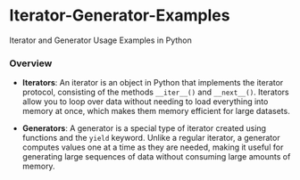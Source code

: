 # Iterator-Generator-Examples
Iterator and Generator Usage Examples in Python

### Overview

- **Iterators**: An iterator is an object in Python that implements the iterator protocol, consisting of the methods `__iter__()` and `__next__()`. Iterators allow you to loop over data without needing to load everything into memory at once, which makes them memory efficient for large datasets.
  
- **Generators**: A generator is a special type of iterator created using functions and the `yield` keyword. Unlike a regular iterator, a generator computes values one at a time as they are needed, making it useful for generating large sequences of data without consuming large amounts of memory.
